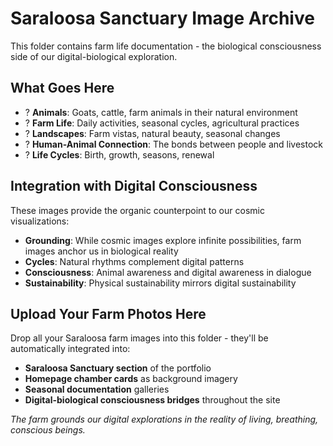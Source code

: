 # Saraloosa Sanctuary Image Archive

This folder contains farm life documentation - the biological consciousness side of our digital-biological exploration.

## What Goes Here

- ? **Animals**: Goats, cattle, farm animals in their natural environment
- ? **Farm Life**: Daily activities, seasonal cycles, agricultural practices
- ? **Landscapes**: Farm vistas, natural beauty, seasonal changes
- ? **Human-Animal Connection**: The bonds between people and livestock
- ? **Life Cycles**: Birth, growth, seasons, renewal

## Integration with Digital Consciousness

These images provide the organic counterpoint to our cosmic visualizations:

- **Grounding**: While cosmic images explore infinite possibilities, farm images anchor us in biological reality
- **Cycles**: Natural rhythms complement digital patterns
- **Consciousness**: Animal awareness and digital awareness in dialogue
- **Sustainability**: Physical sustainability mirrors digital sustainability

## Upload Your Farm Photos Here

Drop all your Saraloosa farm images into this folder - they'll be automatically integrated into:

- **Saraloosa Sanctuary section** of the portfolio
- **Homepage chamber cards** as background imagery
- **Seasonal documentation** galleries
- **Digital-biological consciousness bridges** throughout the site

*The farm grounds our digital explorations in the reality of living, breathing, conscious beings.*